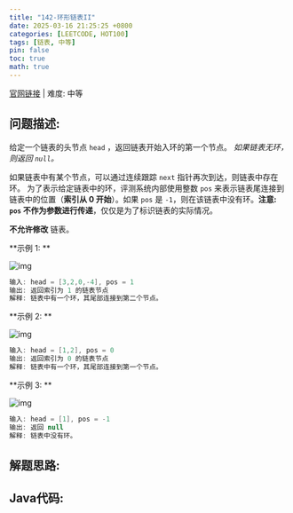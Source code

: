 ```yaml
---
title: "142-环形链表II"
date: 2025-03-16 21:25:25 +0800
categories: [LEETCODE, HOT100]
tags: [链表, 中等]
pin: false
toc: true
math: true
---
```


[官网链接](https://leetcode.cn/problems/linked-list-cycle-ii/) \| 难度: 中等

## 问题描述: 

给定一个链表的头节点  `head` ，返回链表开始入环的第一个节点。 *如果链表无环，则返回 `null`。*

如果链表中有某个节点，可以通过连续跟踪 `next` 指针再次到达，则链表中存在环。 为了表示给定链表中的环，评测系统内部使用整数 `pos` 来表示链表尾连接到链表中的位置（**索引从 0 开始**）。如果 `pos` 是 `-1`，则在该链表中没有环。**注意: `pos` 不作为参数进行传递**，仅仅是为了标识链表的实际情况。

**不允许修改** 链表。

**示例 1: **

![img](../assets/img/posts/p142_0.png)

```java
输入: head = [3,2,0,-4], pos = 1
输出: 返回索引为 1 的链表节点
解释: 链表中有一个环，其尾部连接到第二个节点。
```

**示例 2: **

![img](../assets/img/posts/p142_1.png)

```java
输入: head = [1,2], pos = 0
输出: 返回索引为 0 的链表节点
解释: 链表中有一个环，其尾部连接到第一个节点。
```

**示例 3: **

![img](../assets/img/posts/p142_2.png)

```java
输入: head = [1], pos = -1
输出: 返回 null
解释: 链表中没有环。
```


## 解题思路: 


## Java代码: 


